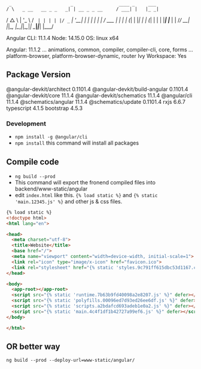      _                      _                 ____ _     ___
    / \   _ __   __ _ _   _| | __ _ _ __     / ___| |   |_ _|
   / △ \ | '_ \ / _` | | | | |/ _` | '__|   | |   | |    | |
  / ___ \| | | | (_| | |_| | | (_| | |      | |___| |___ | |
 /_/   \_\_| |_|\__, |\__,_|_|\__,_|_|       \____|_____|___|
                |___/
    

Angular CLI: 11.1.4
Node: 14.15.0
OS: linux x64

Angular: 11.1.2
... animations, common, compiler, compiler-cli, core, forms
... platform-browser, platform-browser-dynamic, router
Ivy Workspace: Yes

Package                         Version
---------------------------------------------------------
@angular-devkit/architect       0.1101.4
@angular-devkit/build-angular   0.1101.4
@angular-devkit/core            11.1.4
@angular-devkit/schematics      11.1.4
@angular/cli                    11.1.4
@schematics/angular             11.1.4
@schematics/update              0.1101.4
rxjs                            6.6.7
typescript                      4.1.5
bootstrap                       4.5.3

### Development
- `npm install -g @angular/cli`
- `npm install` this command will install all packages

## Compile code
- `ng build --prod`
- This command will export the fronend compiled files into backend/www-static/angular
- edit `index.html` like this. `{% load static %}` and `{% static 'main.12345.js' %}` and other js & css files.
```html
{% load static %}
<!doctype html>
<html lang="en">

<head>
  <meta charset="utf-8">
  <title>Website</title>
  <base href="/">
  <meta name="viewport" content="width=device-width, initial-scale=1">
  <link rel="icon" type="image/x-icon" href="favicon.ico">
  <link rel="stylesheet" href="{% static 'styles.9c791ff615dbc53d1167.css' %}">
</head>

<body>
  <app-root></app-root>
  <script src="{% static 'runtime.7b63b9fd40098a2e8207.js' %}" defer></script>
  <script src="{% static 'polyfills.00096ed7d93ed26ee6df.js' %}" defer></script>
  <script src="{% static 'scripts.a2bdafcd693adeb1e0a2.js' %}" defer></script>
  <script src="{% static 'main.4c4f1df1b42727a99ef6.js' %}" defer></script>
</body>

</html>

```
## OR better way
`ng build --prod --deploy-url=www-static/angular/`
